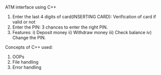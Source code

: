 ATM interface using C++

1) Enter the last 4 digits of card(INSERTING CARD):
   Verification of card if valid or not
2) Enter the PIN:
   3 chances to enter the right PIN.
3) Features:
   i) Deposit money
   ii) Withdraw money
   iii) Check balance
   iv) Change the PIN.
   
Concepts of C++ used:
1) OOPs
2) File handling
3) Error handling 
